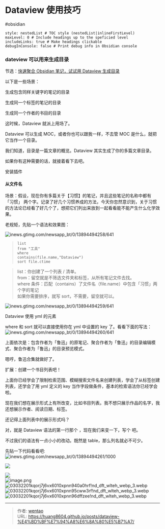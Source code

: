 # Dataview 使用技巧

\#obsidian

```table-of-contents
style: nestedList # TOC style (nestedList|inlineFirstLevel)
maxLevel: 0 # Include headings up to the speficied level
includeLinks: true # Make headings clickable
debugInConsole: false # Print debug info in Obsidian console
```

### dateview 可以用来生成目录

节选：[快速聚合 Obsidian 笔记，试试用 Dataview 生成目录](https://new.qq.com/rain/a/20210818A05T0100)

以下是一些场景：

生成包含同样关键字的笔记的目录

生成同一个标签的笔记的目录

生成同一个作者的书目的目录

这时候，Dataview 就派上用场了。

Dataview 可以生成 MOC，或者你也可以跟我一样，不去管 MOC 是什么，就把它当作一个目录。

我们知道，目录是一篇文章的概览。Dataview 其实生成了你的多篇文章目录。

如果你有这种需要的话，就接着看下去吧。

安装插件

#### 从文件名

场景：假设，现在你有多篇关于【习惯】的笔记，并且这些笔记的名称中都有 「习惯」 两个字。记录了好几个习惯养成的方法，今天你忽然意识到，关于习惯的方法论已经看了好几个了，想把它们列出来放到一起看看能不能产生什么化学效果。

老规矩，先贴一个语法和效果图：

![inews.gtimg.com/newsapp\_bt/0/13894494258/641](http://inews.gtimg.com/newsapp_bt/0/13894494258/641)

> ```dataview
> list
> from "工具"
> where
> contains(file.name,"Dataview")
> sort file.ctime
> ```

> list：你创建了一个列表 / 清单。\
> from：留空就是不筛选文件夹和标签，从所有笔记文件去找。\
> where 条件：匹配（contains）了文件名（file.name）中包含「习惯」两个字的笔记\
> 如果你需要排序，就写 sort，不需要，留空就可以。

![inews.gtimg.com/newsapp\_bt/0/13894494259/641](http://inews.gtimg.com/newsapp_bt/0/13894494259/641)

Dataview 使用 yml 的元素

where 和 sort 就可以直接使用你在 yml 中设置的 key 了。看看下面的写法：\
![inews.gtimg.com/newsapp\_bt/0/13894494260/641](http://inews.gtimg.com/newsapp_bt/0/13894494260/641)

上面依次是：包含作者为「鲁迅」的原笔记、聚合作者为「鲁迅」的目录编辑模式、聚合作者为「鲁迅」的目录预览模式。

嗯哼，鲁迅合集就做好了。

扩展：创建一个书目列表吧！

上面你已经学会了限制检索范围、模糊搜索文件名来创建列表，学会了从标签创建列表，还学会了用 yml 定义的 key 当作字段做条件，基本的检索语法你已经学会啦。

现在我们想在展示形式上有所改变，比如书目列表。我不想只展示作品的名字，我还想展示作者、阅读日期、标签。

还记得上面列表中的展示形式吗？

对，就是 Dataview 语法的第一行那个 ，现在我们来变一下，写个 吧。

不过我们的语法有一点小小的改动。既然是 table，那么列名就必不可少。

先贴一下代码看看吧:\
![inews.gtimg.com/newsapp\_bt/0/13894494261/1000](http://inews.gtimg.com/newsapp_bt/0/13894494261/1000)

![](https://picgo.myjojo.fun:666/i/2024/01/02/6593c9699601b.webp)

![](https://picgo.myjojo.fun:666/i/2024/01/02/6593c9b45231d.webp)\
![image.png](https://picgo.myjojo.fun:666/i/2024/01/02/6593cac21f27a.png)\
![03032201kqorj7j6vx6010xpnn940a0hrf!nd\_dft\_wlteh\_webp\_3.webp](https://picgo.myjojo.fun:666/i/2024/01/02/6593cae7763e1.webp)\
![03032201kqorj7j6vx6010xpnn95cww3rf!nd\_dft\_wlteh\_webp\_3.webp](https://picgo.myjojo.fun:666/i/2024/01/02/6593cb042dcd9.webp)\
![03032201kqorj7j6vx6010xpnn96dffzee!nd\_dft\_wlteh\_webp\_3.webp](https://picgo.myjojo.fun:666/i/2024/01/02/6593cb2145851.webp)


---

> 作者: [wentao](https://github.com/huang8604)  
> URL: https://huang8604.github.io/posts/dataview-%E4%BD%BF%E7%94%A8%E6%8A%80%E5%B7%A7/  

